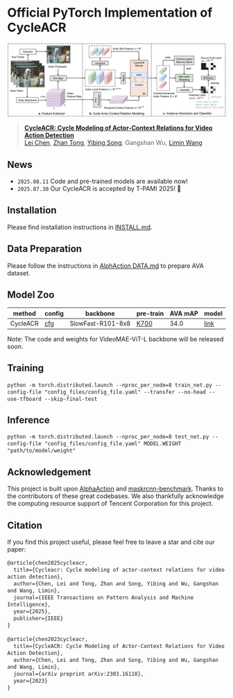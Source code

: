 # Official PyTorch Implementation of CycleACR

![CycleACR Framework](figs/cycleacr.png)

> [**CycleACR: Cycle Modeling of Actor-Context Relations for Video Action Detection**](https://arxiv.org/abs/2303.16118)<br>[Lei Chen](https://github.com/MiaSanLei), [Zhan Tong](https://github.com/yztongzhan), [Yibing Song](https://ybsong00.github.io/), Gangshan Wu, [Limin Wang](http://wanglimin.github.io/)<br>

## News
- ```2025.08.11``` Code and pre-trained models are available now!
- ```2025.07.30``` Our CycleACR is accepted by T-PAMI 2025! 🎉

## Installation 

Please find installation instructions in [INSTALL.md](INSTALL.md).

## Data Preparation

Please follow the instructions in [AlphAction DATA.md](https://github.com/MVIG-SJTU/AlphAction/blob/master/DATA.md) to prepare AVA dataset.

## Model Zoo

| method    | config                                               | backbone          | pre-train                                                    | AVA mAP  | model                                                        |
| --------- | ---------------------------------------------------- | ----------------- | ------------------------------------------------------------ | ---- | ------------------------------------------------------------ |
| CycleACR  | [cfg](config_files/slowfast_r101_8x8f_cycleacr.yaml) | SlowFast-R101-8x8 | [K700](https://drive.google.com/file/d/1JDQLyyL-GFd3qi0S31Mdt5oNmUXnyJza/view) | 34.0 | [link](https://huggingface.co/MiaSanLei/cycleacr_slowfast_r101_8x8) |

Note: The code and weights for VideoMAE-ViT-L backbone will be released soon.

## Training

```
python -m torch.distributed.launch --nproc_per_node=8 train_net.py --config-file "config_files/config_file.yaml" --transfer --no-head --use-tfboard --skip-final-test
```

## Inference

```
python -m torch.distributed.launch --nproc_per_node=8 test_net.py --config-file "config_files/config_file.yaml" MODEL.WEIGHT "path/to/model/weight"
```

## Acknowledgement

This project is built upon [AlphaAction](https://github.com/MVIG-SJTU/AlphAction) and [maskrcnn-benchmark](https://github.com/facebookresearch/maskrcnn-benchmark). Thanks to the contributors of these great codebases. We also thankfully acknowledge the computing resource support of Tencent Corporation for this project. 

## Citation

If you find this project useful, please feel free to leave a star and cite our paper:

```
@article{chen2025cycleacr,
  title={Cycleacr: Cycle modeling of actor-context relations for video action detection},
  author={Chen, Lei and Tong, Zhan and Song, Yibing and Wu, Gangshan and Wang, Limin},
  journal={IEEE Transactions on Pattern Analysis and Machine Intelligence},
  year={2025},
  publisher={IEEE}
}

@article{chen2023cycleacr,
  title={CycleACR: Cycle Modeling of Actor-Context Relations for Video Action Detection},
  author={Chen, Lei and Tong, Zhan and Song, Yibing and Wu, Gangshan and Wang, Limin},
  journal={arXiv preprint arXiv:2303.16118},
  year={2023}
}
```